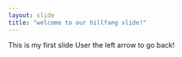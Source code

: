 ```yaml
---
layout: slide
title: "welcome to our hillfang slide!"
---
```

This is my first slide
User the left arrow to go back!
